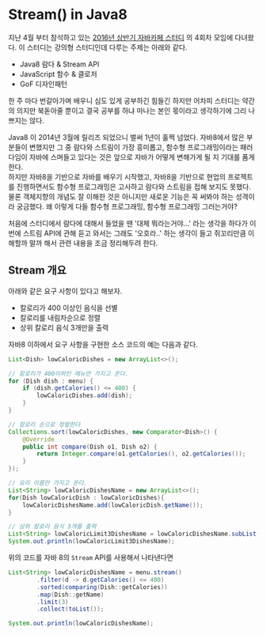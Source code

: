 # Stream() in Java8

지난 4월 부터 참석하고 있는 [2016년 상반기 자바카페 스터디](http://onoffmix.com/event/63992) 의 4회차 모임에 다녀왔다. 이 스터디는 강의형 스터디인데 다루는 주제는 아래와 같다.

- Java8 람다 & Stream API
- JavaScript 함수 & 클로저
- GoF 디자인패턴

한 주 마다 번갈아가며 배우니 심도 있게 공부하긴 힘들긴 하지만 어차피 스터디는 약간의 의지만 북돋아줄 뿐이고 결국 공부를 하냐 마나는 본인 몫이라고 생각하기에 그리 나쁘지는 않다.

Java8 이 2014년 3월에 릴리즈 되었으니 벌써 1년이 훌쩍 넘었다. 자바8에서 많은 부분들이 변했지만 그 중 람다와 스트림이 가장 흥미롭고, 함수형 프로그래밍이라는 패러다임이 자바에 스며들고 있다는 것은 앞으로 자바가 어떻게 변해가게 될 지 기대를 품게 한다.<br>
하지만 자바8을 기반으로 자바를 배우기 시작했고, 자바8을 기반으로 현업의 프로젝트를 진행하면서도 함수형 프로그래밍은 고사하고 람다와 스트림을 접해 보지도 못했다. 물론 객체지향의 개념도 잘 이해한 것은 아니지만 새로운 기능은 꼭 써봐야 하는 성격이라  궁금했다. 왜 이렇게 다들 함수형 프로그래밍, 함수형 프로그래밍 그러는거야?

처음에 스터디에서 람다에 대해서 들었을 땐 '대체 뭐라는거야...' 라는 생각을 하다가 이번에 스트림 API에 관해 듣고 와서는 그래도 '오호라..' 하는 생각이 들고 쥐꼬리만큼 이해할까 말까 해서 관련 내용을 조금 정리해두려 한다.

## Stream 개요
아래와 같은 요구 사항이 있다고 해보자.

- 칼로리가 400 이상인 음식을 선별
- 칼로리를 내림차순으로 정렬
- 상위 칼로리 음식 3개만을 출력


자바8 이하에서 요구 사항을 구현한 소스 코드의 예는 다음과 같다.

```java
List<Dish> lowCaloricDishes = new ArrayList<>();

// 칼로리가 400이하인 메뉴만 가지고 온다.
for (Dish dish : menu) {
    if (dish.getCalories() <= 400) {
        lowCaloricDishes.add(dish);
    }
}

// 칼로리 순으로 정렬한다
Collections.sort(lowCaloricDishes, new Comparator<Dish>() {
    @Override
    public int compare(Dish o1, Dish o2) {
        return Integer.compare(o1.getCalories(), o2.getCalories());
    }
});

// 요리 이름만 가지고 온다.
List<String> lowCaloricDishesName = new ArrayList<>();
for(Dish lowCaloricDish : lowCaloricDishes){
    lowCaloricDishesName.add(lowCaloricDish.getName());
}

// 상위 칼로리 음식 3개를 출력
List<String> lowCaloricLimit3DishesName = lowCaloricDishesName.subList(0,3);
System.out.println(lowCaloricLimit3DishesName);
```

위의 코드를 자바 8의 `Stream` API를 사용해서 나타낸다면

```java
List<String> lowCaloricDishesName = menu.stream()
        .filter(d -> d.getCalories() <= 400)
        .sorted(comparing(Dish::getCalories))
        .map(Dish::getName)
        .limit(3)
        .collect(toList());

System.out.println(lowCaloricDishesName);
```
